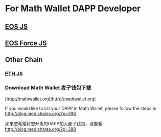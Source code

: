 # For Math Wallet DAPP Developer

## [EOS JS](https://github.com/MediShares/mds-eosjs/blob/master/eos/README.md)

## [EOS Force JS](https://github.com/MediShares/mds-eosjs/blob/master/eosforce/README.md)

## Other Chain

### [ETH JS](https://github.com/MediShares/mds-ethjs/blob/master/eth/README.md)


### Download Math Wallet 麦子钱包下载

[http://mathwallet.org](http://mathwallet.org)

If you would like to list your DAPP in Math Wallet, please follow the steps in http://blog.medishares.org/?p=398

如果您希望将您开发的DAPP加入麦子钱包，请查看 http://blog.medishares.org/?p=398